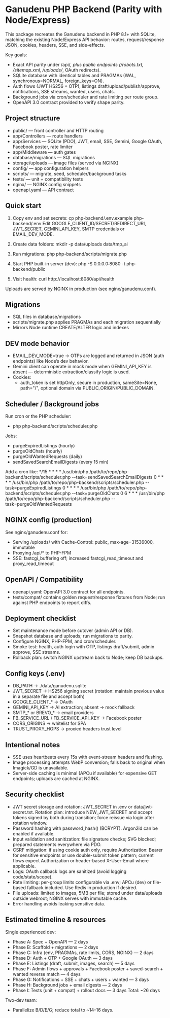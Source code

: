 # Ganudenu PHP Backend (Parity with Node/Express)

This package recreates the Ganudenu backend in PHP 8.1+ with SQLite, matching the existing Node/Express API behavior: routes, request/response JSON, cookies, headers, SSE, and side-effects.

Key goals:
- Exact API parity under /api/*, plus public endpoints (/robots.txt, /sitemap.xml, /uploads/*, OAuth redirects).
- SQLite database with identical tables and PRAGMAs (WAL, synchronous=NORMAL, foreign_keys=ON).
- Auth flows (JWT HS256 + OTP), listings draft/upload/publish/approve, notifications, SSE streams, wanted, users, chats.
- Background jobs via cron/scheduler and rate limiting per route group.
- OpenAPI 3.0 contract provided to verify shape parity.

## Project structure

- public/ — front controller and HTTP routing
- app/Controllers — route handlers
- app/Services — SQLite (PDO), JWT, email, SSE, Gemini, Google OAuth, Facebook poster, rate limiter
- app/Middleware — auth gates
- database/migrations — SQL migrations
- storage/uploads — image files (served via NGINX)
- config/ — app configuration helpers
- scripts/ — migrate, seed, scheduler/background tasks
- tests/ — unit + compatibility tests
- nginx/ — NGINX config snippets
- openapi.yaml — API contract

## Quick start

1) Copy env and set secrets:
   cp php-backend/.env.example php-backend/.env
   Edit GOOGLE_CLIENT_ID/SECRET/REDIRECT_URI, JWT_SECRET, GEMINI_API_KEY, SMTP credentials or EMAIL_DEV_MODE.

2) Create data folders:
   mkdir -p data/uploads data/tmp_ai

3) Run migrations:
   php php-backend/scripts/migrate.php

4) Start PHP built-in server (dev):
   php -S 0.0.0.0:8080 -t php-backend/public

5) Visit health:
   curl http://localhost:8080/api/health

Uploads are served by NGINX in production (see nginx/ganudenu.conf).

## Migrations

- SQL files in database/migrations
- scripts/migrate.php applies PRAGMAs and each migration sequentially
- Mirrors Node runtime CREATE/ALTER logic and indexes

## DEV mode behavior

- EMAIL_DEV_MODE=true → OTPs are logged and returned in JSON (auth endpoints) like Node’s dev behavior.
- Gemini client can operate in mock mode when GEMINI_API_KEY is absent — deterministic extraction/classify logic is used.
- Cookies:
  - auth_token is set httpOnly, secure in production, sameSite=None, path="/", optional domain via PUBLIC_ORIGIN/PUBLIC_DOMAIN.

## Scheduler / Background jobs

Run cron or the PHP scheduler:
- php php-backend/scripts/scheduler.php

Jobs:
- purgeExpiredListings (hourly)
- purgeOldChats (hourly)
- purgeOldWantedRequests (daily)
- sendSavedSearchEmailDigests (every 15 min)

Add a cron like:
*/15 * * * * /usr/bin/php /path/to/repo/php-backend/scripts/scheduler.php --task=sendSavedSearchEmailDigests
0 * * * * /usr/bin/php /path/to/repo/php-backend/scripts/scheduler.php --task=purgeExpiredListings
0 * * * * /usr/bin/php /path/to/repo/php-backend/scripts/scheduler.php --task=purgeOldChats
0 6 * * * /usr/bin/php /path/to/repo/php-backend/scripts/scheduler.php --task=purgeOldWantedRequests

## NGINX config (production)

See nginx/ganudenu.conf for:
- Serving /uploads/ with Cache-Control: public, max-age=31536000, immutable
- Proxying /api/* to PHP-FPM
- SSE: fastcgi_buffering off; increased fastcgi_read_timeout and proxy_read_timeout

## OpenAPI / Compatibility

- openapi.yaml: OpenAPI 3.0 contract for all endpoints.
- tests/compat/ contains golden request/response fixtures from Node; run against PHP endpoints to report diffs.

## Deployment checklist

- Set maintenance mode before cutover (admin API or DB).
- Snapshot database and uploads; run migrations to parity.
- Configure NGINX, PHP-FPM, and cron/scheduler.
- Smoke test: health, auth login with OTP, listings draft/submit, admin approve, SSE streams.
- Rollback plan: switch NGINX upstream back to Node; keep DB backups.

## Config keys (.env)

- DB_PATH → ./data/ganudenu.sqlite
- JWT_SECRET → HS256 signing secret (rotation: maintain previous value in a separate file and accept both)
- GOOGLE_CLIENT_* → OAuth
- GEMINI_API_KEY → AI extraction; absent → mock fallback
- SMTP_* or BREVO_* → email providers
- FB_SERVICE_URL / FB_SERVICE_API_KEY → Facebook poster
- CORS_ORIGINS → whitelist for SPA
- TRUST_PROXY_HOPS → proxied headers trust level

## Intentional notes

- SSE uses heartbeats every 15s with event-stream headers and flushing.
- Image processing attempts WebP conversion; falls back to original when Imagick/GD is unavailable.
- Server-side caching is minimal (APCu if available) for expensive GET endpoints; uploads are cached at NGINX.

## Security checklist

- JWT secret storage and rotation: JWT_SECRET in .env or data/jwt-secret.txt. Rotation plan: introduce NEW_JWT_SECRET and accept tokens signed by both during transition; force reissue via login after rotation window.
- Password hashing with password_hash() (BCRYPT). Argon2id can be enabled if available.
- Input validation and sanitization: file signature checks; SVG blocked; prepared statements everywhere via PDO.
- CSRF mitigation: if using cookie auth only, require Authorization: Bearer for sensitive endpoints or use double-submit token pattern; current flows expect Authorization or header-based X-User-Email where applicable.
- Logs: OAuth callback logs are sanitized (avoid logging code/state/scope).
- Rate limiting: per-group limits configurable via .env; APCu (dev) or file-based fallback included. Use Redis in production if desired.
- File uploads: limited to images, 5MB per file; stored under data/uploads outside webroot; NGINX serves with immutable cache.
- Error handling avoids leaking sensitive data.

## Estimated timeline & resources

Single experienced dev:
- Phase A: Spec + OpenAPI — 2 days
- Phase B: Scaffold + migrations — 2 days
- Phase C: Infra (env, PRAGMAs, rate limits, CORS, NGINX) — 2 days
- Phase D: Auth + OTP + Google OAuth — 3 days
- Phase E: Listings (draft, submit, images, search) — 5 days
- Phase F: Admin flows + approvals + Facebook poster + saved-search + wanted reverse match — 4 days
- Phase G: Notifications + SSE + chats + users + wanted — 3 days
- Phase H: Background jobs + email digests — 2 days
- Phase I: Tests (unit + compat) + rollout docs — 3 days
Total: ~26 days

Two-dev team:
- Parallelize B/D/E/G; reduce total to ~14–16 days.